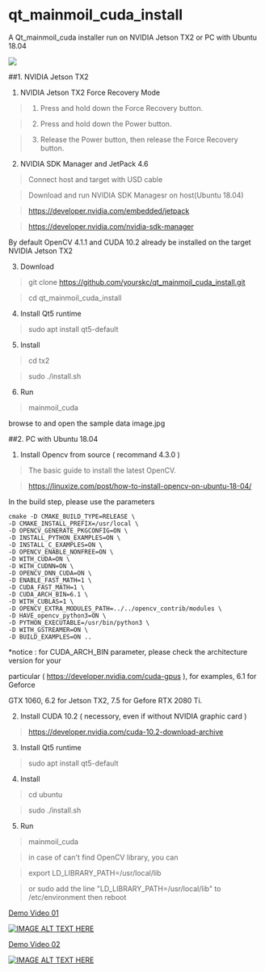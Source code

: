 # qt_mainmoil_cuda_install

A Qt_mainmoil_cuda installer run on NVIDIA Jetson TX2 or PC with Ubuntu 18.04


<img src="document/images/screen2.gif">


##1. NVIDIA Jetson TX2

1. NVIDIA Jetson TX2 Force Recovery Mode
 
>	1. Press and hold down the Force Recovery button.

>	2. Press and hold down the Power button.

>	3. Release the Power button, then release the Force Recovery button.

2. NVIDIA SDK Manager and JetPack 4.6

>	Connect host and target with USD cable

>	Download and run NVIDIA SDK Managesr on host(Ubuntu 18.04) 

>	https://developer.nvidia.com/embedded/jetpack

>	https://developer.nvidia.com/nvidia-sdk-manager

By default OpenCV 4.1.1 and CUDA 10.2 already be installed on the target 
NVIDIA Jetson TX2

3. Download 

>	git clone https://github.com/yourskc/qt_mainmoil_cuda_install.git

>	cd qt_mainmoil_cuda_install
 
4. Install Qt5 runtime 

>	sudo apt install qt5-default

5. Install 

>	cd tx2

>	sudo ./install.sh

6. Run

>	mainmoil_cuda 

browse to and open the sample data image.jpg 


##2. PC with Ubuntu 18.04


1. Install Opencv from source ( recommand 4.3.0 )

>	The basic guide to install the latest OpenCV.

>	https://linuxize.com/post/how-to-install-opencv-on-ubuntu-18-04/

In the build step, please use the parameters

	cmake -D CMAKE_BUILD_TYPE=RELEASE \
	-D CMAKE_INSTALL_PREFIX=/usr/local \
	-D OPENCV_GENERATE_PKGCONFIG=ON \
	-D INSTALL_PYTHON_EXAMPLES=ON \
	-D INSTALL_C_EXAMPLES=ON \
	-D OPENCV_ENABLE_NONFREE=ON \
	-D WITH_CUDA=ON \
	-D WITH_CUDNN=ON \
	-D OPENCV_DNN_CUDA=ON \
	-D ENABLE_FAST_MATH=1 \
	-D CUDA_FAST_MATH=1 \
	-D CUDA_ARCH_BIN=6.1 \
	-D WITH_CUBLAS=1 \
	-D OPENCV_EXTRA_MODULES_PATH=../../opencv_contrib/modules \
	-D HAVE_opencv_python3=ON \
	-D PYTHON_EXECUTABLE=/usr/bin/python3 \
	-D WITH_GSTREAMER=ON \
	-D BUILD_EXAMPLES=ON ..


*notice : for CUDA_ARCH_BIN parameter, please check the architecture version for your 

particular ( https://developer.nvidia.com/cuda-gpus ), for examples, 6.1 for Geforce 

GTX 1060, 6.2 for Jetson TX2, 7.5 for Gefore RTX 2080 Ti.

2. Install CUDA 10.2 ( necessory, even if without NVIDIA graphic card )

>	https://developer.nvidia.com/cuda-10.2-download-archive

3. Install Qt5 runtime 

>	sudo apt install qt5-default

4. Install 

>	cd ubuntu

>	sudo ./install.sh

5. Run

>	mainmoil_cuda 

>	in case of can't find OpenCV library, you can

>	export LD_LIBRARY_PATH=/usr/local/lib

>	or sudo add the line "LD_LIBRARY_PATH=/usr/local/lib" to /etc/environment then reboot


<a href="https://youtu.be/FlaG7w-JT9Q"> Demo Video 01</a>

[![IMAGE ALT TEXT HERE](https://img.youtube.com/vi/FlaG7w-JT9Q/0.jpg)](https://youtu.be/FlaG7w-JT9Q)

<a href="https://youtu.be/sx6WaPc6Tkg"> Demo Video 02</a>

[![IMAGE ALT TEXT HERE](https://img.youtube.com/vi/sx6WaPc6Tkg/0.jpg)](https://youtu.be/sx6WaPc6Tkg)







